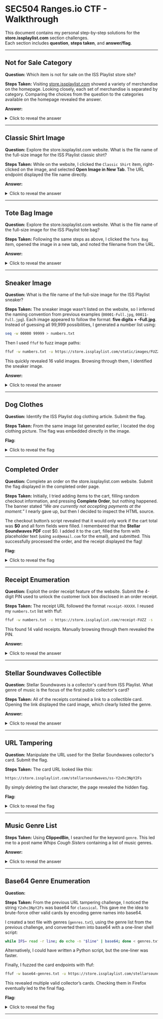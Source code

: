 # SEC504 Ranges.io CTF - Walkthrough

This document contains my personal step-by-step solutions for the **store.issplaylist.com** section challenges.  
Each section includes **question**, **steps taken**, and **answer/flag**.

---

## Not for Sale Category
**Question:** Which item is not for sale on the ISS Playlist store site?

**Steps Taken:** Visiting [store.issplaylist.com](https://store.issplaylist.com/) showed a variety of merchandise on the homepage. Looking closely, each set of merchandise is separated by category. Comparing the choices from the question to the categories available on the homepage revealed the answer.

**Answer:**
<details>
  <summary>Click to reveal the answer</summary>

  `Sporting Goods`

</details>

---

## Classic Shirt Image
**Question:** Explore the store.issplaylist.com website. What is the file name of the full-size image for the ISS Playlist classic shirt?

**Steps Taken:** While on the website, I clicked the `Classic Shirt` item, right-clicked on the image, and selected **Open Image in New Tab**. The URL endpoint displayed the file name directly.

**Answer:**
<details>
  <summary>Click to reveal the answer</summary>

  `00001-Full.jpg`

</details>

---

## Tote Bag Image
**Question:** Explore the store.issplaylist.com website. What is the file name of the full-size image for the ISS Playlist tote bag?

**Steps Taken:** Following the same steps as above, I clicked the `Tote Bag` item, opened the image in a new tab, and noted the filename from the URL.

**Answer:**
<details>
  <summary>Click to reveal the answer</summary>

  `00011-Full.jpg`

</details>

---

## Sneaker Image
**Question:** What is the file name of the full-size image for the ISS Playlist sneaker?

**Steps Taken:** The sneaker image wasn’t listed on the website, so I inferred the naming convention from previous examples (`00001-Full.jpg`, `00011-Full.jpg`). Each image appeared to follow the format: **five digits + -Full.jpg**. Instead of guessing all 99,999 possibilities, I generated a number list using:

```bash
seq -w 00000 99999 > numbers.txt
```

Then I used `ffuf` to fuzz image paths:

```bash
ffuf -w numbers.txt -u https://store.issplaylist.com/static/images/FUZZ-Full.jpg -s -mc 200,301
```

This quickly revealed 16 valid images. Browsing through them, I identified the sneaker image.

**Answer:**
<details>
  <summary>Click to reveal the answer</summary>

  `00014-Full.jpg`

</details>

---

## Dog Clothes
**Question:** Identify the ISS Playlist dog clothing article. Submit the flag.

**Steps Taken:** From the same image list generated earlier, I located the dog clothing picture. The flag was embedded directly in the image.

**Flag:**
<details>
  <summary>Click to reveal the flag</summary>

  `NetWars{DogHoodie}`

</details>

---

## Completed Order
**Question:** Complete an order on the store.issplaylist.com website. Submit the flag displayed in the completed order page.

**Steps Taken:** Initially, I tried adding items to the cart, filling random checkout information, and pressing **Complete Order**, but nothing happened. The banner stated *“We are currently not accepting payments at the moment.”* I nearly gave up, but then I decided to inspect the HTML source.  

The checkout button’s script revealed that it would only work if the cart total was **$0** and all form fields were filled. I remembered that the **Stellar Soundwaves PDF** cost $0. I added it to the cart, filled the form with placeholder text (using `asd@email.com` for the email), and submitted. This successfully processed the order, and the receipt displayed the flag!

**Flag:**
<details>
  <summary>Click to reveal the flag</summary>

  `NetWars{YouHaveReceipts}`

</details>

---

## Receipt Enumeration
**Question:** Exploit the order receipt feature of the website. Submit the 4-digit PIN used to unlock the customer lock box disclosed in an order receipt.

**Steps Taken:** The receipt URL followed the format `receipt-XXXXX`. I reused my `numbers.txt` list with ffuf:

```bash
ffuf -w numbers.txt -u https://store.issplaylist.com/receipt-FUZZ -s
```

This found 14 valid receipts. Manually browsing through them revealed the PIN.

**Answer:**
<details>
  <summary>Click to reveal the answer</summary>

  `0523`

</details>

---

## Stellar Soundwaves Collectible
**Question:** Stellar Soundwaves is a collector's card from ISS Playlist. What genre of music is the focus of the first public collector's card?

**Steps Taken:** All of the receipts contained a link to a collectible card. Opening the link displayed the card image, which clearly listed the genre.

**Answer:**
<details>
  <summary>Click to reveal the answer</summary>

  `Classical`

</details>

---

## URL Tampering
**Question:** Manipulate the URL used for the Stellar Soundwaves collector's card. Submit the flag.

**Steps Taken:** The card URL looked like this:  

```
https://store.issplaylist.com/stellarsoundwaves/ss-Y2xhc3NpY2Fs
```

By simply deleting the last character, the page revealed the hidden flag.

**Flag:**
<details>
  <summary>Click to reveal the flag</summary>

  `NetWars{Base64Encoding}`

</details>

---

## Music Genre List
**Steps Taken:** Using **ClippedBin**, I searched for the keyword `genre`. This led me to a post name *Whips Cough Sisters* containing a list of music genres.

**Answer:**
<details>
  <summary>Click to reveal the answer</summary>

  `antifolk`

</details>

---

## Base64 Genre Enumeration
**Question:**  

**Steps Taken:** From the previous URL tampering challenge, I noticed the string `Y2xhc3NpY2Fs` was base64 for `classical`. This gave me the idea to brute-force other valid cards by encoding genre names into base64.  

I created a text file with genres (`genres.txt`), using the genre list from the previous challenge, and converted them into base64 with a one-liner shell script:

```bash
while IFS= read -r line; do echo -n "$line" | base64; done < genres.txt > base64-genres.txt
```

Alternatively, I could have written a Python script, but the one-liner was faster.  

Finally, I fuzzed the card endpoints with ffuf:

```bash
ffuf -w base64-genres.txt -u https://store.issplaylist.com/stellarsoundwaves/ss-FUZZ -s
```

This revealed multiple valid collector’s cards. Checking them in Firefox eventually led to the final flag.

**Flag:**
<details>
  <summary>Click to reveal the flag</summary>

  `NetWars{PunkRock}`

</details>

---

